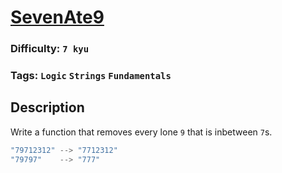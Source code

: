 # [SevenAte9](https://www.codewars.com/kata/559f44187fa851efad000087)

### Difficulty: `7 kyu`

### Tags: `Logic` `Strings` `Fundamentals`

## Description

Write a function that removes every lone `9` that is inbetween `7`s.

```js
"79712312" --> "7712312"
"79797"    --> "777"
```